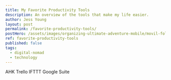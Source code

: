```yaml
---
title: My Favorite Productivity Tools
description: An overview of the tools that make my life easier.
author: Jess Young
layout: post
permalink: /favorite-productivity-tools/
postHero: /assets/images/organizing-ultimate-adventure-mobile/movil-foliage.jpg
ref: favorite-productivity-tools
published: false
tags:
  - digital-nomad
  - technology
---
```

AHK
Trello
IFTTT
Google Suite
